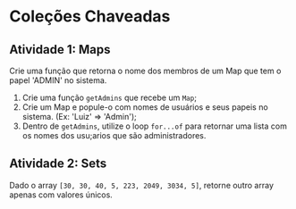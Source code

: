 # Coleções Chaveadas

## Atividade 1: Maps

Crie uma função que retorna o nome dos membros de um Map que tem o papel 'ADMIN' no sistema.

1. Crie uma função `getAdmins` que recebe um `Map`;
2. Crie um Map e popule-o com nomes de usuários e seus papeis no sistema. (Ex: 'Luiz' => 'Admin');
3. Dentro de `getAdmins`, utilize o loop `for...of` para retornar uma lista com os nomes dos usu;arios que são administradores.

## Atividade 2: Sets

Dado o array `[30, 30, 40, 5, 223, 2049, 3034, 5]`, retorne outro array apenas com valores únicos.
